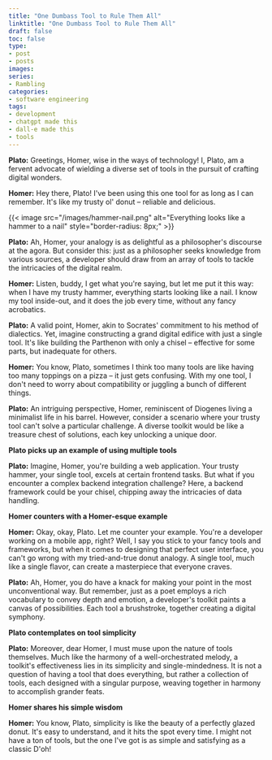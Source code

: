 ```yaml
---
title: "One Dumbass Tool to Rule Them All"
linktitle: "One Dumbass Tool to Rule Them All"
draft: false
toc: false
type:
- post
- posts
images:
series:
- Rambling
categories:
- software engineering
tags:
- development
- chatgpt made this
- dall-e made this
- tools
---
```


**Plato:** Greetings, Homer, wise in the ways of technology! I, Plato, am a fervent advocate of wielding a diverse set of tools in the pursuit of crafting digital wonders.

**Homer:** Hey there, Plato! I've been using this one tool for as long as I can remember. It's like my trusty ol' donut – reliable and delicious.

{{< image src="/images/hammer-nail.png" alt="Everything looks like a hammer to a nail" style="border-radius: 8px;" >}}

**Plato:** Ah, Homer, your analogy is as delightful as a philosopher's discourse at the agora. But consider this: just as a philosopher seeks knowledge from various sources, a developer should draw from an array of tools to tackle the intricacies of the digital realm.

**Homer:** Listen, buddy, I get what you're saying, but let me put it this way: when I have my trusty hammer, everything starts looking like a nail. I know my tool inside-out, and it does the job every time, without any fancy acrobatics.

**Plato:** A valid point, Homer, akin to Socrates' commitment to his method of dialectics. Yet, imagine constructing a grand digital edifice with just a single tool. It's like building the Parthenon with only a chisel – effective for some parts, but inadequate for others.

**Homer:** You know, Plato, sometimes I think too many tools are like having too many toppings on a pizza – it just gets confusing. With my one tool, I don't need to worry about compatibility or juggling a bunch of different things.

**Plato:** An intriguing perspective, Homer, reminiscent of Diogenes living a minimalist life in his barrel. However, consider a scenario where your trusty tool can't solve a particular challenge. A diverse toolkit would be like a treasure chest of solutions, each key unlocking a unique door.

**Plato picks up an example of using multiple tools**

**Plato:** Imagine, Homer, you're building a web application. Your trusty hammer, your single tool, excels at certain frontend tasks. But what if you encounter a complex backend integration challenge? Here, a backend framework could be your chisel, chipping away the intricacies of data handling.

**Homer counters with a Homer-esque example**

**Homer:** Okay, okay, Plato. Let me counter your example. You're a developer working on a mobile app, right? Well, I say you stick to your fancy tools and frameworks, but when it comes to designing that perfect user interface, you can't go wrong with my tried-and-true donut analogy. A single tool, much like a single flavor, can create a masterpiece that everyone craves.

**Plato:** Ah, Homer, you do have a knack for making your point in the most unconventional way. But remember, just as a poet employs a rich vocabulary to convey depth and emotion, a developer's toolkit paints a canvas of possibilities. Each tool a brushstroke, together creating a digital symphony.

**Plato contemplates on tool simplicity**

**Plato:** Moreover, dear Homer, I must muse upon the nature of tools themselves. Much like the harmony of a well-orchestrated melody, a toolkit's effectiveness lies in its simplicity and single-mindedness. It is not a question of having a tool that does everything, but rather a collection of tools, each designed with a singular purpose, weaving together in harmony to accomplish grander feats.

**Homer shares his simple wisdom**

**Homer:** You know, Plato, simplicity is like the beauty of a perfectly glazed donut. It's easy to understand, and it hits the spot every time. I might not have a ton of tools, but the one I've got is as simple and satisfying as a classic D'oh!
